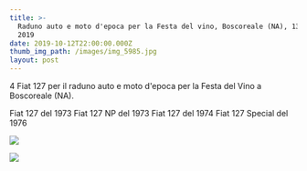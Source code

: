 ```yaml
---
title: >-
  Raduno auto e moto d'epoca per la Festa del vino, Boscoreale (NA), 13 ottobre
  2019
date: 2019-10-12T22:00:00.000Z
thumb_img_path: /images/img_5985.jpg
layout: post
---
```

4 Fiat 127 per il raduno auto e moto d'epoca per la Festa del Vino a Boscoreale (NA).

Fiat 127 del 1973
Fiat 127 NP del 1973
Fiat 127 del 1974
Fiat 127 Special del 1976

![](/images/img_5985.jpg)

![](/images/img_5982.jpg)
